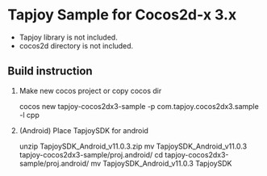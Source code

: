 # Tapjoy Sample for Cocos2d-x 3.x

 - Tapjoy library is not included.
 - cocos2d directory is not included.

## Build instruction
 1. Make new cocos project or copy cocos dir

    cocos new tapjoy-cocos2dx3-sample -p com.tapjoy.cocos2dx3.sample -l cpp

 2. (Android) Place TapjoySDK for android

    unzip TapjoySDK_Android_v11.0.3.zip
    mv TapjoySDK_Android_v11.0.3 tapjoy-cocos2dx3-sample/proj.android/
    cd tapjoy-cocos2dx3-sample/proj.android/
    mv TapjoySDK_Android_v11.0.3 TapjoySDK
